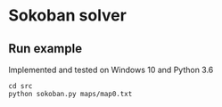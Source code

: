 # Sokoban solver

## Run example
Implemented and tested on Windows 10 and Python 3.6
```
cd src
python sokoban.py maps/map0.txt
```